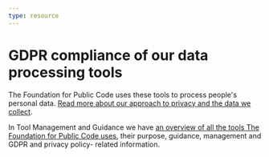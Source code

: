 ```yaml
---
type: resource
---
```


# GDPR compliance of our data processing tools

The Foundation for Public Code uses these tools to process people's personal data. [Read more about our approach to privacy and the data we collect](privacy.md).

In Tool Management and Guidance we have [an overview of all the tools The Foundation for Public Code uses](../activities/tool-management/index.md), their purpose, guidance, management and GDPR and privacy policy- related information.
